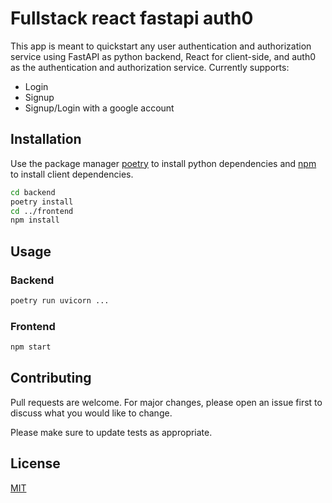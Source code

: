 # Fullstack react fastapi auth0

This app is meant to quickstart any user authentication and authorization service using FastAPI as python backend, React for client-side, and auth0 as the authentication and authorization service. 
Currently supports:
- Login
- Signup
- Signup/Login with a google account


## Installation

Use the package manager [poetry](https://python-poetry.org/docs/) to install python dependencies and [npm](https://docs.npmjs.com/cli/v6/commands/npm-install) to install client dependencies.

```bash
cd backend
poetry install
cd ../frontend
npm install
```

## Usage
### Backend
```bash
poetry run uvicorn ...
```

### Frontend
```bash
npm start
```

## Contributing

Pull requests are welcome. For major changes, please open an issue first
to discuss what you would like to change.

Please make sure to update tests as appropriate.

## License

[MIT](https://choosealicense.com/licenses/mit/)